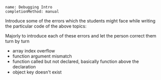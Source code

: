 ```ngMeta
name: Debugging Intro
completionMethod: manual
```

Introduce some of the errors which the students might face while writing the particular code of the above topics:

Majorly to introduce each of these errors and let the person correct them turn by turn
- array index overflow
- function argument mismatch
- function called but not declared, basically function above the declaration
- object key doesn't exist
